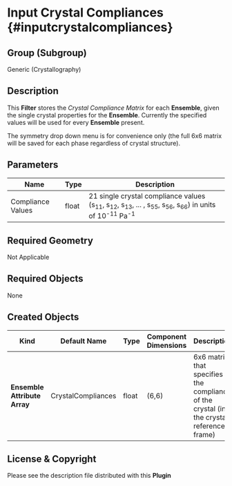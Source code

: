 Input Crystal Compliances {#inputcrystalcompliances}
=============

## Group (Subgroup) ##
Generic (Crystallography)

## Description ##
This **Filter** stores the _Crystal Compliance Matrix_ for each **Ensemble**, given the single crystal properties for the **Ensemble**. Currently the specified values will be used for every **Ensemble** present.

The symmetry drop down menu is for convenience only (the full 6x6 matrix will be saved for each phase regardless of crystal structure).

## Parameters ##
| Name             | Type | Description |
|------------------|------|---------|
| Compliance Values | float | 21 single crystal compliance values (s<sub>11</sub>, s<sub>12</sub>, s<sub>13</sub>, ... , s<sub>55</sub>, s<sub>56</sub>, s<sub>66</sub>) in units of 10<sup>-11</sup> Pa<sup>-1</sup> |

## Required Geometry ##
Not Applicable

## Required Objects ##
None

## Created Objects ##

| Kind | Default Name | Type | Component Dimensions | Description |
|------|--------------|------|----------------------|-------------|
| **Ensemble Attribute Array** | CrystalCompliances | float | (6,6) | 6x6 matrix that specifies the compliance of the crystal (in the crystal reference frame) |

## License & Copyright ##

Please see the description file distributed with this **Plugin**

